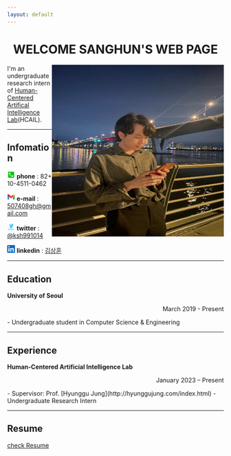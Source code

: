 ```yaml
---
layout: default
---
```


<h1 align = "center"> WELCOME SANGHUN'S WEB PAGE </h1>

<img src="profile.jpg" height="400px" width="400px" align="right"> 


I'm an undergraduate research intern of [Human-Centered Artifical Intelligence Lab](https://hcail.uos.ac.kr/)(HCAIL). 

---
## Infomation

<img src="phone_number.webp" height="18px" width="18px"> <strong>phone</strong> : 82+ 10-4511-0462  

<img src="gmail.png" height="18px" width="18px"> <strong>e-mail</strong> : 507408gh@gmail.com  

<img src="twitter.png" height="18px" width="18px"> <strong>twitter</strong> : [@ksh991014](https://twitter.com/ksh991014)  

<img src="linkedln.png" height="18px" width="18px"> <strong>linkedin</strong> : [김상훈](https://www.linkedin.com/in/%EC%83%81%ED%9B%88-%EA%B9%80-9006bb260/)  

---
## Education

**University of Seoul**
<p align="right">March 2019 - Present</p>  
- Undergraduate student in Computer Science & Engineering  

---
## Experience

**Human-Centered Artificial Intelligence Lab**
<p align="right">January 2023 – Present </p>  
- Supervisor: Prof. [Hyunggu Jung](http://hyunggujung.com/index.html)  
- Undergraduate Research Intern

---
## Resume

[check Resume](resume_SanghunKim.pdf)
